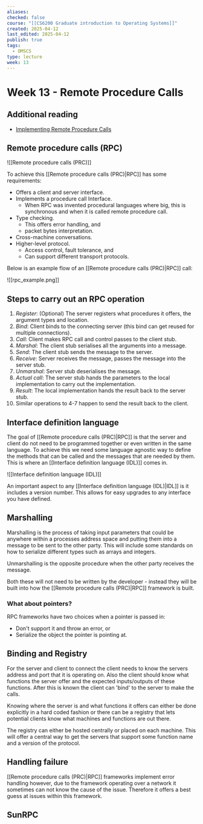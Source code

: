 ```yaml
---
aliases: 
checked: false
course: "[[CS6200 Graduate introduction to Operating Systems]]"
created: 2025-04-12
last_edited: 2025-04-12
publish: true
tags:
  - OMSCS
type: lecture
week: 13
---
```

# Week 13 - Remote Procedure Calls

## Additional reading

- [Implementing Remote Procedure Calls](https://s3.amazonaws.com/content.udacity-data.com/courses/ud923/references/ud923-birrell-nelson-paper.pdf)

## Remote procedure calls (RPC)

![[Remote procedure calls (PRC)]]

To achieve this [[Remote procedure calls (PRC)|RPC]] has some requirements:
- Offers a client and server interface.
- Implements a procedure call Interface.
	- When RPC was invented procedural languages where big, this is synchronous and when it is called remote procedure call. 
- Type checking.
	- This offers error handling, and
	- packet bytes interpretation.
- Cross-machine conversations.
- Higher-level protocol.
	- Access control, fault tolerance, and
	- Can support different transport protocols.

Below is an example flow of an [[Remote procedure calls (PRC)|RPC]] call:

![[rpc_example.png]]

## Steps to carry out an RPC operation

1. *Register*: (Optional) The server registers what procedures it offers, the argument types and location.
2. *Bind*: Client binds to the connecting server (this bind can get reused for multiple connections).
3. *Call*: Client makes RPC call and control passes to the client stub.
4. *Marshal*: The client stub serialises all the arguments into a message.
5. *Send*: The client stub sends the message to the server.
6. *Receive*: Server receives the message, passes the message into the server stub.
7. *Unmarshal*: Server stub deserialises the message.
8. *Actual call*: The server stub hands the parameters to the local implementation to carry out the implementation.
9. *Result*: The local implementation hands the result back to the server stub.
10. Similar operations to 4-7 happen to send the result back to the client.

## Interface definition language

The goal of [[Remote procedure calls (PRC)|RPC]] is that the server and client do not need to be programmed together or even written in the same language. To achieve this we need some language agnostic way to define the methods that can be called and the messages that are needed by them. This is where an [[Interface definition language (IDL)]] comes in.

![[Interface definition language (IDL)]]

An important aspect to any [[Interface definition language (IDL)|IDL]] is it includes a version number. This allows for easy upgrades to any interface you have defined.

## Marshalling

Marshalling is the process of taking input parameters that could be anywhere within a processes address space and putting them into a message to be sent to the other party. This will include some standards on how to serialize different types such as arrays and integers. 

Unmarshalling is the opposite procedure when the other party receives the message.

Both these will not need to be written by the developer - instead they will be built into how the [[Remote procedure calls (PRC)|RPC]] framework is built.

### What about pointers?

RPC frameworks have two choices when a pointer is passed in:
- Don't support it and throw an error, or
- Serialize the object the pointer is pointing at. 

## Binding and Registry

For the server and client to connect the client needs to know the servers address and port that it is operating on. Also the client should know what functions the server offer and the expected inputs/outputs of these functions. After this is known the client can 'bind' to the server to make the calls.

Knowing where the server is and what functions it offers can either be done explicitly in a hard coded fashion or there can be a registry that lets potential clients know what machines and functions are out there.

The registry can either be hosted centrally or placed on each machine. This will offer a central way to get the servers that support some function name and a version of the protocol.

## Handling failure

[[Remote procedure calls (PRC)|RPC]] frameworks implement error handling however, due to the framework operating over a network it sometimes can not know the cause of the issue. Therefore it offers a best guess at issues within this framework. 

## SunRPC

